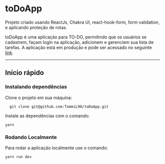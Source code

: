 # toDoApp
Projeto criado usando ReactJs, Chakra UI, react-hook-form, form validation, e aplicando proteção de rotas.

toDoApp é uma aplicação para TO-DO, permitindo que os usuários se cadastrem, façam login na aplicação, adicionem e gerenciem sua lista de tarefas. 
A aplicação está em produção e pode ser acessado no seguinte [link](https://to-do-app-tommil90.vercel.app/login).

---

## Início rápido

### Instalando dependências

Clone o projeto em sua máquina:

```
  git clone git@github.com:TommiL90/toDoApp.git
```

Instale as dependências com o comando:
```
yarn
```

### Rodando Localmente

Para rodar a aplicação localmente use o comando:

```
yarn run dev
```

